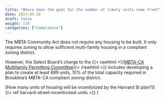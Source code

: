 ```yaml
---
title: "Where does the goal for the number of likely units come from?"
date: 2023-05-26
draft: false
weight: 110
categories: ["Compliance"]
---
```

The MBTA Community Act does not require any housing to be built. It only requires zoning to allow sufficient multi-family housing in a compliant zoning district.

However, the Select Board’s charge to the {{< rawhtml >}}<a href="https://www.brooklinema.gov/3608/MBTA-CA-Multifamily-Permitting-Committee" target="_new">MBTA-CA Multifamily Permitting Committee</a>{{< /rawhtml >}} includes developing a plan to create at least 699 units, 10% of the total capacity required in Brookline’s MBTA-CA compliant zoning district.

[How many units of housing will be incentivized by the Harvard St plan?]( {{< ref harvard-street-incentivized-units >}} ) 
